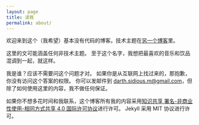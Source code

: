 ```yaml
---
layout: page
title: 读我
permalink: about/
---
```

<!-- 
This is the base Jekyll theme. You can find out more info about customizing your Jekyll theme, as well as basic Jekyll usage documentation at [jekyllrb.com](http://jekyllrb.com/)

You can find the source code for the Jekyll new theme at: [github.com/jglovier/jekyll-new](https://github.com/jglovier/jekyll-new)

You can find the source code for Jekyll at [github.com/jekyll/jekyll](https://github.com/jekyll/jekyll)
 -->

欢迎来到这个（我希望）基本没有代码的博客。技术主题在[另一个博客](http://virgilming.github.io)里。

这里的文可能涵盖任何非技术主题。
至于这个名字，我想把最喜欢的音乐和饮品混调到一起，就这样。

我是谁？应该不需要问这个问题才对。
如果你是从互联网上找过来的，那抱歉，你没有访问这个答案的权限。
你可以发邮件到 [darth.sidious.m@gmail.com](mailto:darth.sidious.m@gmail.com)，但除了如何使用这里的内容，我不做任何保证。

如果你不想多花时间和我联系，这个博客所有我的内容采用[知识共享 署名-非商业性使用-相同方式共享 4.0 国际许可协议](http://creativecommons.org/licenses/by-nc-sa/4.0/)进行许可。
Jekyll 采用 MIT 协议进行许可。